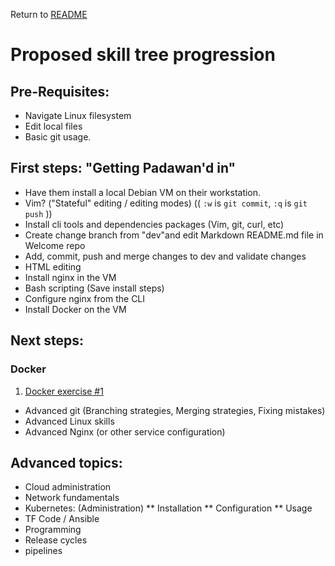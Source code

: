 Return to [README](README.md)

# Proposed skill tree progression

## Pre-Requisites:

* Navigate Linux filesystem
* Edit local files
* Basic git usage.

## First steps: "Getting Padawan'd in"

* Have them install a local Debian VM on their workstation.
* Vim? ("Stateful" editing / editing modes) (( `:w` is `git commit`, `:q` is `git push` ))
* Install cli tools and dependencies packages (Vim, git, curl, etc)
* Create change branch from "dev"and edit Markdown README.md file in Welcome repo 
* Add, commit, push and merge changes to dev and validate changes
* HTML editing
* Install nginx in the VM
* Bash scripting (Save install steps)
* Configure nginx from the CLI
* Install Docker on the VM

## Next steps:

### Docker

  1. [Docker exercise #1](docker_exercise-1.md)

* Advanced git (Branching strategies, Merging strategies, Fixing mistakes)
* Advanced Linux skills
* Advanced Nginx (or other service configuration)

## Advanced topics:

* Cloud administration
* Network fundamentals
* Kubernetes: (Administration)
**  Installation
**  Configuration
**  Usage
* TF Code / Ansible
* Programming
* Release cycles
* pipelines

